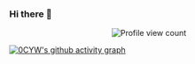 ### Hi there 👋
<p align="center">
  <img src="http://moe-counter.es3n1n.eu/@0CYW?theme=asoul" alt="Profile view count">
</p>

[![0CYW's github activity graph](https://github-readme-activity-graph.vercel.app/graph?username=0CYW&theme=high-contrast)](https://github.com/ashutosh00710/github-readme-activity-graph)
